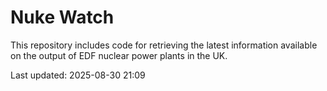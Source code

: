# Nuke Watch

This repository includes code for retrieving the latest information available on the output of EDF nuclear power plants in the UK.

Last updated: 2025-08-30 21:09